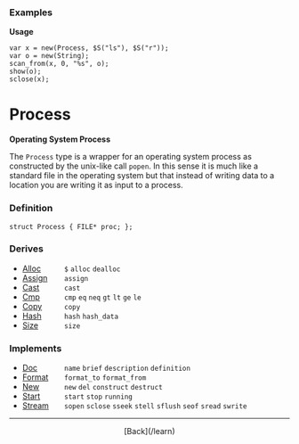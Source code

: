   <div class="row">
  <div class="col-xs-6 col-md-6">

### Examples

__Usage__

    var x = new(Process, $S("ls"), $S("r"));
    var o = new(String);
    scan_from(x, 0, "%s", o);
    show(o);
    sclose(x);
    



  </div>
  <div class="col-xs-6 col-md-6">

# Process
__Operating System Process__

The `Process` type is a wrapper for an operating system process as constructed by the unix-like call `popen`. In this sense it is much like a standard file in the operating system but that instead of writing data to a location you are writing it as input to a process.

### Definition

    struct Process { FILE* proc; };

### Derives

* <span style="width:75px; float:left;">[Alloc](/learn/alloc)</span>`$` `alloc` `dealloc` 
* <span style="width:75px; float:left;">[Assign](/learn/assign)</span>`assign` 
* <span style="width:75px; float:left;">[Cast](/learn/cast)</span>`cast` 
* <span style="width:75px; float:left;">[Cmp](/learn/cmp)</span>`cmp` `eq` `neq` `gt` `lt` `ge` `le` 
* <span style="width:75px; float:left;">[Copy](/learn/copy)</span>`copy` 
* <span style="width:75px; float:left;">[Hash](/learn/hash)</span>`hash` `hash_data` 
* <span style="width:75px; float:left;">[Size](/learn/size)</span>`size` 
### Implements

* <span style="width:75px; float:left;">[Doc](/learn/doc)</span>`name` `brief` `description` `definition` 
* <span style="width:75px; float:left;">[Format](/learn/format)</span>`format_to` `format_from` 
* <span style="width:75px; float:left;">[New](/learn/new)</span>`new` `del` `construct` `destruct` 
* <span style="width:75px; float:left;">[Start](/learn/start)</span>`start` `stop` `running` 
* <span style="width:75px; float:left;">[Stream](/learn/stream)</span>`sopen` `sclose` `sseek` `stell` `sflush` `seof` `sread` `swrite` 

* * *

  <p style="text-align:center;">
[Back](/learn)
  </p>

  </div>
  </div>
